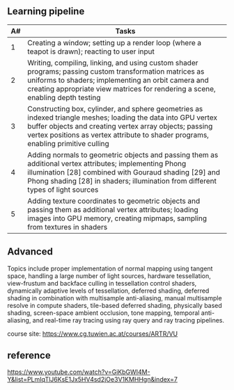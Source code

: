 
## Learning pipeline

| A# | Tasks |
| --- | ---- |
| 1 | Creating a window; setting up a render loop (where a teapot is drawn); reacting to user input |
| 2 | Writing, compiling, linking, and using custom shader programs; passing custom transformation matrices as uniforms to shaders; implementing an orbit camera and creating appropriate view matrices for rendering a scene, enabling depth testing |
|3 | Constructing box, cylinder, and sphere geometries as indexed triangle meshes; loading the data into GPU vertex buffer objects and creating vertex array objects; passing vertex positions as vertex attribute to shader programs, enabling primitive culling |
| 4 | Adding normals to geometric objects and passing them as additional vertex attributes; implementing Phong illumination [28] combined with Gouraud shading [29] and Phong shading [28] in shaders; illumination from different types of light sources |
| 5 | Adding texture coordinates to geometric objects and passing them as additional vertex attributes; loading images into GPU memory, creating mipmaps, sampling from textures in shaders |


## Advanced

Topics include proper implementation of normal mapping using tangent space, handling a large number of light sources, hardware tessellation, view-frustum and backface culling in tessellation control shaders, dynamically adaptive levels of tessellation, deferred shading, deferred shading in combination with multisample anti-aliasing, manual multisample resolve in compute shaders, tile-based deferred shading, physically based shading, screen-space ambient occlusion, tone mapping, temporal anti-aliasing, and real-time ray tracing using ray query and ray tracing pipelines.

course site: https://www.cg.tuwien.ac.at/courses/ARTR/VU

## reference
https://www.youtube.com/watch?v=GiKbGWI4M-Y&list=PLmIqTlJ6KsE1Jx5HV4sd2jOe3V1KMHHgn&index=7